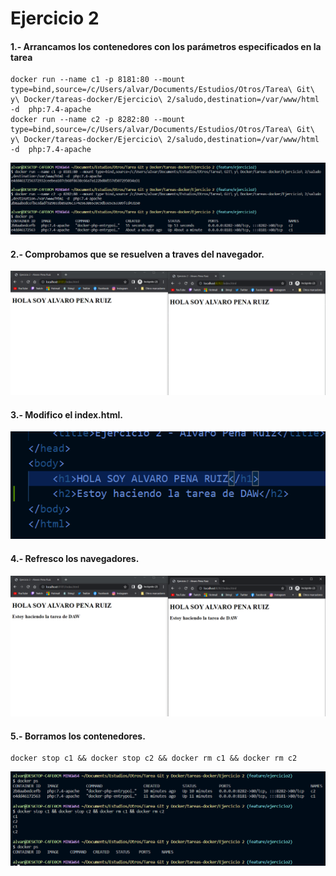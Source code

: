 # Ejercicio 2
#### 1.- Arrancamos los contenedores con los parámetros especificados en la tarea

```
docker run --name c1 -p 8181:80 --mount type=bind,source=/c/Users/alvar/Documents/Estudios/Otros/Tarea\ Git\ y\ Docker/tareas-docker/Ejercicio\ 2/saludo,destination=/var/www/html -d  php:7.4-apache
docker run --name c2 -p 8282:80 --mount type=bind,source=/c/Users/alvar/Documents/Estudios/Otros/Tarea\ Git\ y\ Docker/tareas-docker/Ejercicio\ 2/saludo,destination=/var/www/html -d  php:7.4-apache
```
![Captura arranque contenedor](Imagenes/mount01.png)

#### 2.- Comprobamos que se resuelven a traves del navegador.

![Captura navegador](Imagenes/mount02.png)

#### 3.- Modifico el index.html.

![Captura index.html](Imagenes/mount03.png)

#### 4.- Refresco los navegadores.

![Captura index.html](Imagenes/mount04.png)

#### 5.- Borramos los contenedores.

```
docker stop c1 && docker stop c2 && docker rm c1 && docker rm c2
```

![Captura index.html](Imagenes/mount05.png)

